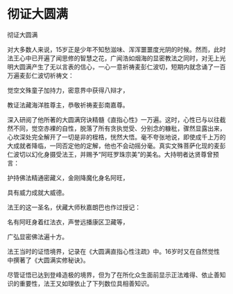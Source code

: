 # 彻证大圆满

彻证大圆满

对大多数人来说，15岁正是少年不知愁滋味、浑浑噩噩度光阴的时候。然而，此时法王心中已开遍了闻思修的智慧之花，广闻浩如烟海的显密教法之同时，对无上光明大圆满产生了无以言表的信心，一心一意祈祷麦彭仁波切，短期内就念诵了一百万遍麦彭仁波切祈祷文：

觉空文殊童子加持力，密意界中获得八辩才，

教证法藏海洋胜尊主，恭敬祈祷麦彭南嘉尊。

深入研阅了他所著的大圆满窍诀精髓《直指心性》一万遍。这时，心性已与以往截然不同，觉空赤裸的自性，脱落了所有贪执觉受、分别念的糠秕，骤然显露出来，心坎深处完全解开了一切是非的桎梏，恍然大悟。毫不夸张地说，即使成千上万的大成就者降临，一同否定他的定解，他也不会动摇分毫。真实文殊菩萨化现的麦彭仁波切以幻化身摄受法王，并赐予“阿旺罗珠宗美”的美名。大持明者达贤尊曾预言：

护持佛法精通密藏义，金刚降魔化身名阿旺，

具有威力成就大威德。

法王的这一圣名，伏藏大师秋嘉朗巴也作过授记：

名有阿旺身着红法衣，声誉远播康区卫藏等，

广弘显密佛法遍十方。

法王当时的证悟境界，记录在《大圆满直指心性注疏》中。16岁时又在自然觉性中撰著了《大圆满实修秘诀》。

尽管证悟已达到登峰造极的境界，但为了在所化众生面前显示正法难得、依止善知识的重要性，法王又如理依止了下列数位具相善知识。


